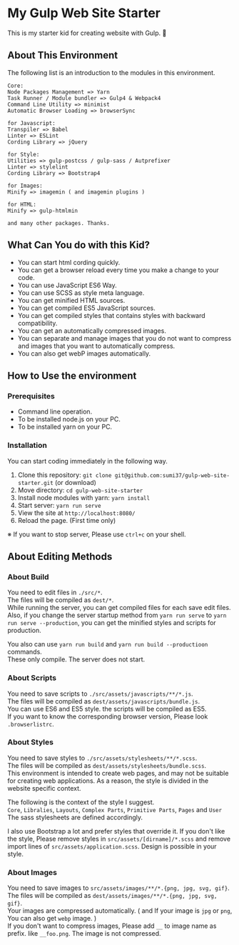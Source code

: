 # My Gulp Web Site Starter
This is my starter kid for creating website with Gulp. :full_moon_with_face:


## About This Environment
The following list is an introduction to the modules in this environment.

```
Core:
Node Packages Management => Yarn
Task Runner / Module bundler => Gulp4 & Webpack4
Command Line Utility => minimist
Automatic Browser Loading => browserSync

for Javascript:
Transpiler => Babel
Linter => ESLint
Cording Library => jQuery

for Style:
Utilities => gulp-postcss / gulp-sass / Autprefixer
Linter => stylelint
Cording Library => Bootstrap4

for Images:
Minify => imagemin ( and imagemin plugins )

for HTML:
Minify => gulp-htmlmin

and many other packages. Thanks.
```


## What Can You do with this Kid?
- You can start html cording quickly.
- You can get a browser reload every time you make a change to your code.
- You can use JavaScript ES6 Way.
- You can use SCSS as style meta language.
- You can get minified HTML sources.
- You can get compiled ES5 JavaScript sources.
- You can get compiled styles that contains styles with backward compatibility.
- You can get an automatically compressed images.
- You can separate and manage images that you do not want to compress and images that you want to automatically compress.
- You can also get webP images automatically.


## How to Use the environment

### Prerequisites
- Command line operation.
- To be installed node.js on your PC.
- To be installed yarn on your PC.

### Installation
You can start coding immediately in the following way.

1. Clone this repository: `git clone git@github.com:sumi37/gulp-web-site-starter.git` (or download)
2. Move directory: `cd gulp-web-site-starter`
3. Install node modules with yarn: `yarn install`
4. Start server: `yarn run serve`
5. View the site at `http://localhost:8080/`
6. Reload the page. (First time only)

※ If you want to stop server, Please use `ctrl+c` on your shell.


## About Editing Methods

### About Build
You need to edit files in `./src/*`.  
The files will be compiled as `dest/*`.  
While running the server, you can get compiled files for each save edit files.
Also, if you change the server startup method from `yarn run serve` to `yarn run serve --production`, you can get the minified styles and scripts for production.

You also can use `yarn run build` and `yarn run build --productioon` commands.  
These only compile. The server does not start.

### About Scripts
You need to save scripts to `./src/assets/javascripts/**/*.js`.  
The files will be compiled as `dest/assets/javascripts/bundle.js`.  
You can use ES6 and ES5 style. the scripts will be compiled as ES5.  
If you want to know the corresponding browser version, Please look `.browserlistrc`.

### About Styles
You need to save styles to `./src/assets/stylesheets/**/*.scss`.  
The files will be compiled as `dest/assets/stylesheets/bundle.scss`.  
This environment is intended to create web pages, and may not be suitable for creating web applications.
As a reason, the style is divided in the website specific context.

The following is the context of the style I suggest.  
`Core`, `Libralies`, `Layouts`, `Complex Parts`, `Primitive Parts`, `Pages` and `User`  
The sass stylesheets are defined accordingly.  

I also use Bootstrap a lot and prefer styles that override it.
If you don't like the style, Please remove styles in `src/assets/[dirname]/*.scss` and remove import lines of `src/assets/application.scss`. Design is possible in your style.

### About Images
You need to save images to `src/assets/images/**/*.{png, jpg, svg, gif}`.  
The files will be compiled as `dest/assets/images/**/*.{png, jpg, svg, gif}`.  
Your images are compressed automatically. ( and If your image is `jpg` or `png`, You can also get `webp` image. )  
If you don't want to compress images, Please add `__` to image name as prefix. like `__foo.png`. The image is not compressed.

